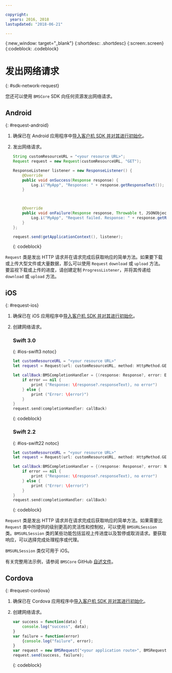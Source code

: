 ```yaml
---

copyright:
  years: 2016, 2018
lastupdated: "2018-06-21"

---
```

{:new_window: target="_blank"}
{:shortdesc: .shortdesc}
{:screen:.screen}
{:codeblock: .codeblock}

# 发出网络请求
{: #sdk-network-request}

您还可以使用 `BMSCore` SDK 向任何资源发出网络请求。

## Android
{: #request-android}

1. 确保已在 Android 应用程序中[导入客户机 SDK 并对其进行初始化](sdk_BMSClient.html#init-BMSClient-android)。

2. 发出网络请求。

	```Java
	String customResourceURL = "<your resource URL>";
	Request request = new Request(customResourceURL, "GET");

	ResponseListener listener = new ResponseListener() {
		@Override
		public void onSuccess(Response response) {
			Log.i("MyApp", "Response: " + response.getResponseText());
		}

		

		@Override
		public void onFailure(Response response, Throwable t, JSONObject extendedInfo) {
			Log.i("MyApp", "Request failed. Response: " + response.getResponseText() + ". Error: " + t.getLocalizedMessage());
		}
	};

	request.send(getApplicationContext(), listener);
	```
	{: codeblock}

`Request` 类是发出 HTTP 请求并在请求完成后获取响应的简单方法。如果要下载或上传大型文件或大量数据，那么可以使用 `Request` `download` 或 `upload` 方法。要监视下载或上传的进度，请创建定制 `ProgressListener`，并将其传递给 `download` 或 `upload` 方法。

<!--For complete usage examples, see the `BMSCore` GitHub [README](https://github.com/ibm-bluemix-mobile-services/bms-clientsdk-android-core).-->


## iOS
{: #request-ios}

1. 确保已在 iOS 应用程序中[导入客户机 SDK 并对其进行初始化](sdk_BMSClient.html#init-BMSClient-ios)。

2. 创建网络请求。

	### Swift 3.0
	{: #ios-swift3 notoc}

	```Swift
	let customResourceURL = "<your resource URL>"
	let request = Request(url: customResourceURL, method: HttpMethod.GET)

	let callBack:BMSCompletionHandler = {(response: Response?, error: Error?) in
		if error == nil {
			print ("Response: \(response?.responseText), no error")
		} else {
			print ("Error: \(error)")
		}
	}
	request.send(completionHandler: callBack)
	```
	{: codeblock}

	### Swift 2.2
	{: #ios-swift22 notoc}

	```Swift
	let customResourceURL = "<your resource URL>"
	let request = Request(url: customResourceURL, method: HttpMethod.GET)

	let callBack:BMSCompletionHandler = {(response: Response?, error: NSError?) in
		if error == nil {
			print ("Response: \(response?.responseText), no error")
		} else {
			print ("Error: \(error)")
		}
	}
	request.send(completionHandler: callBack)
	```
	{: codeblock}

`Request` 类是发出 HTTP 请求并在请求完成后获取响应的简单方法。如果需要比 `Request` 类中所提供的级别更高的灵活性和控制权，可以使用 `BMSURLSession` 类。`BMSURLSession` 类的某些功能包括监视上传进度以及暂停或取消请求。要获取响应，可以选择完成处理程序或代理。

`BMSURLSession` 类仅可用于 iOS。

有关完整用法示例，请参阅 `BMSCore` GitHub [自述文件](https://github.com/ibm-bluemix-mobile-services/bms-clientsdk-swift-core)。


## Cordova
{: #request-cordova}

1. 确保已在 Cordova 应用程序中[导入客户机 SDK 并对其进行初始化](sdk_BMSClient.html#init-BMSClient-cordova)。

2. 创建网络请求。

	```Javascript
	var success = function(data) {
		console.log("success", data);
	}
	var failure = function(error)
		{console.log("failure", error);
	}
	var request = new BMSRequest("<your application route>", BMSRequest.GET);
	request.send(success, failure);
	```
	{: codeblock}
